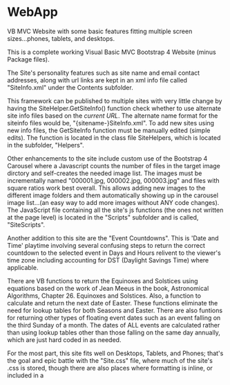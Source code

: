 # WebApp
VB MVC Website with some basic features fitting multiple screen sizes...phones, tablets, and desktops.

This is a complete working Visual Basic MVC Bootstrap 4 Website (minus Package files). 

The Site's personality features such as site name and email contact addresses, along with url links are kept in an xml info file called "SiteInfo.xml" under the Contents subfolder. 

This framework can be published to multiple sites with very little change by having the SiteHelper.GetSiteInfo() function check whether to use alternate site info files based on the *current URL*. The alternate name format for the siteinfo files would be, "{sitename-}SiteInfo.xml". To add new sites using new info files, the GetSiteInfo function must be manually edited (simple edits). The function is located in the class file SiteHelpers, which is located in the subfolder, "Helpers".

Other enhancements to the site include custom use of the Bootstrap 4 Carousel where a Javascript counts the number of files in the target image dirctory and self-creates the needed image list. The images must be incrementally named "000001.jpg, 000002.jpg, 000003.jpg" and files with square ratios work best overall. This allows adding new images to the different image folders and them automatically showing up in the carousel image list...(an easy way to add more images without ANY code changes). The JavaScript file containing all the site's js functions (the ones not written at the page level) is located in the "Scripts" subfolder and is called, "SiteScripts".

Another addition to this site are the "Event Countdowns". This is 'Date and Time' playtime involving several confusing steps to return the correct countdown to the selected event in Days and Hours relivent to the viewer's time zone including accounting for DST (Daylight Savings Time) where applicable. 

There are VB functions to return the Equinoxes and Solstices using equations based on the work of Jean Meeus in the book, Astronomical Algorithms, Chapter 26. Equinoxes and Solstices. Also, a function to calculate and return the next date of Easter. These functions eliminate the need for lookup tables for both Seasons and Easter. There are also funtions for returning other types of floating event dates such as an event falling on the third Sunday of a month. The dates of ALL events are calculated rather than using lookup tables other than those falling on the same day annually, which are just hard coded in as needed.

For the most part, this site fits well on Desktops, Tablets, and Phones; that's the goal and epic battle with the "Site.css" file, where much of the site's .css is stored, though there are also places where formatting is inline, or included in a <style> section of a page piece.

We are trying to simplify and automate, along with improve...and this is the current starting point left over from prior work. It can currently be published to our four different GoDaddy sites Those sites are, Mikish.com, ScentMe.com. Illustrate.Net, and LakeCatatoga.com. Checks modify the content based on the Sitename, which is retrieved from the page's URL upon loading. 

One note... for the SiteHelpers.MaxImage() function to work correctly, the function needs a hard path to the directory containing the images to be counted. It points to our local project image folder, but must point to the Web server's hard drive and image location when published in order to count the files in the target catagory directory correctly.

This code is an example of what is needed for the site(s) to point to the correct directories both local and on GoDaddy and is located in "_Pictures.vbhtml":

	' GoDaddy Image location
    Dim maxImages As Integer = IO.Directory.GetFiles("D:\Hosting\10402494\html\Content\Images\Categories\" + catagory, "*.jpg").Count()

    'Local Image Location
    If SiteHelpers.RootUrl.Contains("localhost") Then
        maxImages = IO.Directory.GetFiles("D:\Projects\WebApp\WebApp\WebApp\Content\Images\Categories\" + catagory, "*.jpg").Count()
    End If  
